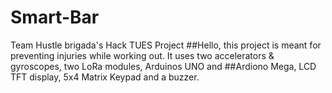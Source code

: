 # Smart-Bar
Team Hustle brigada's Hack TUES Project
##Hello, this project is meant for preventing injuries while working out. It uses two accelerators & gyroscopes, two LoRa modules, Arduinos UNO and ##Ardiono Mega, LCD TFT display, 5x4 Matrix Keypad and a buzzer. 
